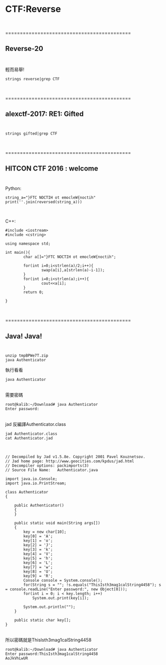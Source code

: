<br />

# CTF:Reverse

<br />


===========================================

Reverse-20<br /><br />
-------------------------------------------

輕而易舉!
```
strings reverse|grep CTF
```

<br />


===========================================

alexctf-2017: RE1: Gifted<br /><br />
-------------------------------------------

```
strings gifted|grep CTF
```

<br />

===========================================

HITCON CTF 2016 : welcome<br /><br />
-------------------------------------------
Python:
```
string_a="}FTC NOCTIH ot emocleW{noctih"
print(''.join(reversed(string_a)))
```
<br />

C++:
```
#include <iostream>
#include <cstring>

using namespace std;

int main(){
        char a[]="}FTC NOCTIH ot emocleW{noctih";

        for(int i=0;i<strlen(a)/2;i++){
                swap(a[i],a[strlen(a)-i-1]);
        }
        for(int i=0;i<strlen(a);i++){
                cout<<a[i];
        }
        return 0;

}

```


<br />

===========================================

Java! Java!<br /><br />
-------------------------------------------

```
unzip tmpBPWe7T.zip
java Authenticator

```
執行看看
```
java Authenticator
```
<br />
需要密碼

```
root@kalib:~/Download# java Authenticator 
Enter password:

```


<br />
jad 反編譯Authenticator.class

```
jad Authenticator.class
cat Authenticator.jad
```

<br />

```
// Decompiled by Jad v1.5.8e. Copyright 2001 Pavel Kouznetsov.
// Jad home page: http://www.geocities.com/kpdus/jad.html
// Decompiler options: packimports(3) 
// Source File Name:   Authenticator.java

import java.io.Console;
import java.io.PrintStream;

class Authenticator
{

    public Authenticator()
    {
    }

    public static void main(String args[])
    {
        key = new char[10];
        key[0] = 'A';
        key[1] = 'o';
        key[2] = 'J';
        key[3] = 'k';
        key[4] = 'V';
        key[5] = 'h';
        key[6] = 'L';
        key[7] = 'w';
        key[8] = 'U';
        key[9] = 'R';
        Console console = System.console();
        for(String s = ""; !s.equals("ThisIsth3mag1calString4458"); s = console.readLine("Enter password:", new Object[0]));
        for(int i = 0; i < key.length; i++)
            System.out.print(key[i]);

        System.out.println("");
    }

    public static char key[];
}

```

<br />
所以密碼就是ThisIsth3mag1calString4458

```
root@kalib:~/Download# java Authenticator 
Enter password:ThisIsth3mag1calString4458
AoJkVhLwUR
```

<br />

